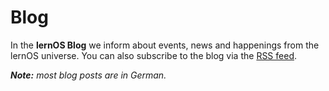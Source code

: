 # Blog

In the **lernOS Blog** we inform about events, news and happenings from the lernOS universe. You can also subscribe to the blog via the [RSS feed](https://lernos.org/de/feed_rss_created.xml).

***Note:** most blog posts are in German.*